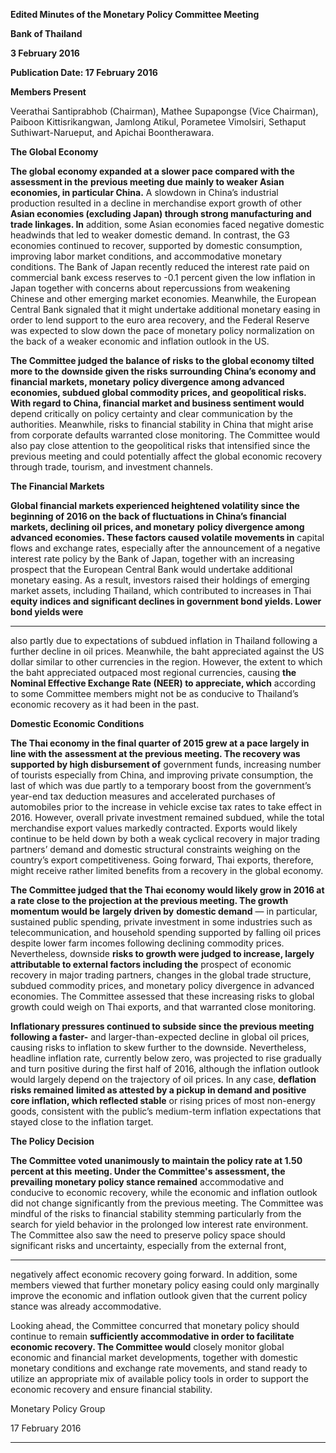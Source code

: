 **Edited Minutes of the Monetary Policy Committee Meeting**

**Bank of Thailand**

**3 February 2016**

**Publication Date: 17 February 2016**

**Members Present**

Veerathai Santiprabhob (Chairman), Mathee Supapongse (Vice Chairman), Paiboon
Kittisrikangwan, Jamlong Atikul, Porametee Vimolsiri, Sethaput Suthiwart-Narueput, and
Apichai Boontherawara.

**The Global Economy**

**The global economy expanded at a slower pace compared with the assessment in the**
**previous meeting due mainly to weaker Asian economies, in particular China.** A slowdown
in China’s industrial production resulted in a decline in merchandise export growth of other
**Asian economies (excluding Japan) through strong manufacturing and trade linkages. In**
addition, some Asian economies faced negative domestic headwinds that led to weaker
domestic demand. In contrast, the G3 economies continued to recover, supported by
domestic consumption, improving labor market conditions, and accommodative monetary
conditions. The Bank of Japan recently reduced the interest rate paid on commercial bank
excess reserves to -0.1 percent given the low inflation in Japan together with concerns about
repercussions from weakening Chinese and other emerging market economies. Meanwhile,
the European Central Bank signaled that it might undertake additional monetary easing in
order to lend support to the euro area recovery, and the Federal Reserve was expected to
slow down the pace of monetary policy normalization on the back of a weaker economic and
inflation outlook in the US.

**The Committee judged the balance of risks to the global economy tilted more to the**
**downside given the risks surrounding China’s economy and financial markets, monetary**
**policy divergence among advanced economies, subdued global commodity prices, and**
**geopolitical risks. With regard to China, financial market and business sentiment would**
depend critically on policy certainty and clear communication by the authorities. Meanwhile,
risks to financial stability in China that might arise from corporate defaults warranted close
monitoring. The Committee would also pay close attention to the geopolitical risks that
intensified since the previous meeting and could potentially affect the global economic
recovery through trade, tourism, and investment channels.

**The Financial Markets**

**Global financial markets experienced heightened volatility since the beginning of 2016 on**
**the back of fluctuations in China’s financial markets, declining oil prices, and monetary**
**policy divergence among advanced economies. These factors caused volatile movements in**
capital flows and exchange rates, especially after the announcement of a negative interest
rate policy by the Bank of Japan, together with an increasing prospect that the European
Central Bank would undertake additional monetary easing. As a result, investors raised their
holdings of emerging market assets, including Thailand, which contributed to increases in Thai
**equity indices and significant declines in government bond yields. Lower bond yields were**


-----

also partly due to expectations of subdued inflation in Thailand following a further decline in
oil prices. Meanwhile, the baht appreciated against the US dollar similar to other currencies
in the region. However, the extent to which the baht appreciated outpaced most regional
currencies, causing **the Nominal Effective Exchange Rate (NEER) to appreciate, which**
according to some Committee members might not be as conducive to Thailand’s economic
recovery as it had been in the past.

**Domestic Economic Conditions**

**The Thai economy in the final quarter of 2015 grew at a pace largely in line with the**
**assessment at the previous meeting. The recovery was supported by high disbursement of**
government funds, increasing number of tourists especially from China, and improving private
consumption, the last of which was due partly to a temporary boost from the government’s
year-end tax deduction measures and accelerated purchases of automobiles prior to the
increase in vehicle excise tax rates to take effect in 2016. However, overall private investment
remained subdued, while the total merchandise export values markedly contracted. Exports
would likely continue to be held down by both a weak cyclical recovery in major trading
partners’ demand and domestic structural constraints weighing on the country’s export
competitiveness. Going forward, Thai exports, therefore, might receive rather limited benefits
from a recovery in the global economy.

**The Committee judged that the Thai economy would likely grow in 2016 at a rate close to**
**the projection at the previous meeting. The growth momentum would be** **largely driven by**
**domestic demand** — in particular, sustained public spending, private investment in some
industries such as telecommunication, and household spending supported by falling oil prices
despite lower farm incomes following declining commodity prices. Nevertheless, downside
**risks to growth were judged to increase, largely attributable to external factors including the**
prospect of economic recovery in major trading partners, changes in the global trade
structure, subdued commodity prices, and monetary policy divergence in advanced
economies. The Committee assessed that these increasing risks to global growth could weigh
on Thai exports, and that warranted close monitoring.

**Inflationary pressures continued to subside since the previous meeting following a faster-**
and larger-than-expected decline in global oil prices, causing risks to inflation to skew further
to the downside. Nevertheless, headline inflation rate, currently below zero, was projected to
rise gradually and turn positive during the first half of 2016, although the inflation outlook
would largely depend on the trajectory of oil prices. In any case, **deflation risks remained**
**limited as attested by a pickup in demand and positive core inflation, which reflected stable**
or rising prices of most non-energy goods, consistent with the public’s medium-term inflation
expectations that stayed close to the inflation target.

**The Policy Decision**

**The Committee voted unanimously to maintain the policy rate at 1.50 percent at this**
**meeting. Under the Committee's assessment, the prevailing monetary policy stance remained**
accommodative and conducive to economic recovery, while the economic and inflation
outlook did not change significantly from the previous meeting. The Committee was mindful
of the risks to financial stability stemming particularly from the search for yield behavior in
the prolonged low interest rate environment. The Committee also saw the need to preserve
policy space should significant risks and uncertainty, especially from the external front,


-----

negatively affect economic recovery going forward. In addition, some members viewed that
further monetary policy easing could only marginally improve the economic and inflation
outlook given that the current policy stance was already accommodative.

Looking ahead, the Committee concurred that monetary policy should continue to remain
**sufficiently accommodative in order to facilitate economic recovery. The Committee would**
closely monitor global economic and financial market developments, together with domestic
monetary conditions and exchange rate movements, and stand ready to utilize an appropriate
mix of available policy tools in order to support the economic recovery and ensure financial
stability.

Monetary Policy Group

17 February 2016


-----

